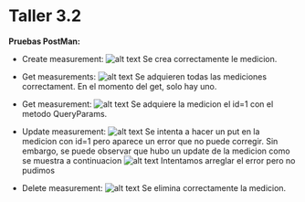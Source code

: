 # Taller 3.2

**Pruebas PostMan:**

* Create measurement:
![alt text](https://github.com/YeiHong/TallerDjango-Vistas/blob/master/imagenes/POST.png)
Se crea correctamente le medicion.

* Get measurements:
![alt text](https://github.com/YeiHong/TallerDjango-Vistas/blob/master/imagenes/GET%20ALL.png)
Se adquieren todas las mediciones correctament. En el momento del get, solo hay uno.

* Get measurement:
![alt text](https://github.com/YeiHong/TallerDjango-Vistas/blob/master/imagenes/GET%20ID.png)
Se adquiere la medicion el id=1 con el metodo QueryParams.

* Update measurement:
![alt text](https://github.com/YeiHong/TallerDjango-Vistas/blob/master/imagenes/UPDATE%201.png)
Se intenta a hacer un put en la medicion con id=1 pero aparece un error que no puede corregir.
Sin embargo, se puede observar que hubo un update de la medicion como se muestra a continuacion
![alt text](https://github.com/YeiHong/TallerDjango-Vistas/blob/master/imagenes/UPDATE%202.png)
Intentamos arreglar el error pero no pudimos

* Delete measurement:
![alt text](https://github.com/YeiHong/TallerDjango-Vistas/blob/master/imagenes/DELETE.png)
Se elimina correctamente la medicion.
